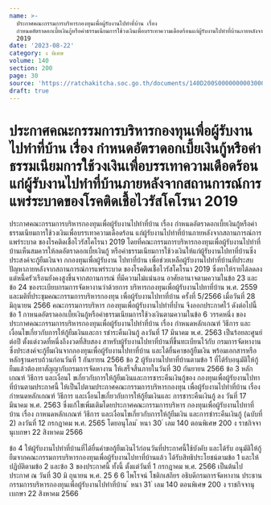 ```yaml
---
name: >-
  ประกาศคณะกรรมการบริหารกองทุนเพื่อผู้รับงานไปทำที่บ้าน เรื่อง
  กำหนดอัตราดอกเบี้ยเงินกู้หรือค่าธรรมเนียมการใช้วงเงินเพื่อบรรเทาความเดือดร้อนแก่ผู้รับงานไปทำที่บ้านภายหลังจากสถานการณ์การแพร่ระบาดของโรคติดเชื้อไวรัสโคโรนา
  2019
date: '2023-08-22'
category: ง พิเศษ
volume: 140
section: 200
page: 30
source: 'https://ratchakitcha.soc.go.th/documents/140D200S0000000003000.pdf'
draft: true
---
```


# ประกาศคณะกรรมการบริหารกองทุนเพื่อผู้รับงานไปทำที่บ้าน เรื่อง กำหนดอัตราดอกเบี้ยเงินกู้หรือค่าธรรมเนียมการใช้วงเงินเพื่อบรรเทาความเดือดร้อนแก่ผู้รับงานไปทำที่บ้านภายหลังจากสถานการณ์การแพร่ระบาดของโรคติดเชื้อไวรัสโคโรนา 2019

ประกาศคณะกรรมการบริหารกองทุนเพื่อผู้รับงานไปทำที่บ้าน เรื่อง กำหนดอัตราดอกเบี้ยเงินกู้หรือค่าธรรมเนียมการใช้วงเงินเพื่อบรรเทาความเดือดร้อน แก่ผู้รับงานไปทำที่บ้านภายหลังจากสถานการณ์การแพร่ระบาด ของโรคติดเชื้อไวรัสโคโรนา 2019 โดยที่คณะกรรมการบริหารกองทุนเพื่อผู้รับงานไปทำที่บ้านเห็นสมควรให้ลดอัตราดอกเบี้ยเงินกู้ หรือค่าธรรมเนียมการใช้วงเงินให้แก่ผู้รับงานไปทาที่บ้านซึ่งประสงค์จะกู้ยืมเงินจา กกองทุนเพื่อผู้รับงาน ไปทาที่บ้าน เพื่อช่วยเหลือผู้รับงานไปทำที่บ้านที่ประสบปัญหาภายหลังจากสถานการณ์การแพร่ระบาด ของโรคติดเชื้อไวรัสโคโรนา 2019 ซึ่งทาให้รายได้ลดลงแต่หนี้ครัวเรือนยังคงสูงขึ้นจากสถานการณ์ ที่มีความไม่แน่นอน อาศัยอานาจตามความในข้อ 23 และข้อ 24 ของระเบียบกรมการจัดหางานว่าด้วยการ บริหารกองทุนเพื่อผู้รับงานไปทาที่บ้าน พ.ศ. 2559 และมติที่ประชุมคณะกรรมการบริหารกองทุน เพื่อผู้รับงานไปทาที่บ้าน ครั้งที่ 5/2566 เมื่อวันที่ 28 มิถุนายน 2566 คณะกรรมการบริหาร กองทุนเพื่อผู้รับงานไปทำที่บ้ำน จึงออกประกาศไว้ ดังต่อไปนี้ ข้อ 1 กาหนดอัตราดอกเบี้ยเงินกู้หรือค่าธรรมเนียมการใช้วงเงินตามความในข้อ 6 วรรคหนึ่ง ของประกาศคณะกรรมการบริหารกองทุนเพื่อผู้รับงานไปทำที่บ้าน เรื่อง กำหนดหลักเกณฑ์ วิธีการ และเงื่อนไขเกี่ยวกับการให้กู้ยืมเงินและกา รชำระคืนเงินกู้ ลงวันที่ 17 มีนาคม พ.ศ. 2563 เป็นร้อยละศูนย์ต่อปี ตั้งแต่งวดที่หนึ่งถึงงวดที่สิบสอง สาหรับผู้รับงานไปทาที่บ้านที่ขึ้นทะเบียนไว้กับ กรมการจัดหางานซึ่งประสงค์จะกู้ยืมเงินจากกองทุนเพื่อผู้รับงานไปทาที่บ้าน และได้ยื่นคาขอกู้ยืมเงิน พร้อมเอกสารหรือหลักฐานครบถ้วนก่อนวันที่ 1 กันยายน 2566 ข้อ 2 ผู้รับงานไปทาที่บ้านตามข้อ 1 ที่ได้รับอนุมัติให้กู้ยืมแล้วต้องทาสัญญากับกรมการจัดหางาน ให้เสร็จสิ้นภายในวันที่ 30 กันยายน 2566 ข้อ 3 หลักเกณฑ์ วิธีการ และเงื่อนไ ขเกี่ยวกับการให้กู้ยืมเงินและการชาระคืนเงินกู้ของ กองทุนเพื่อผู้รับงานไปทาที่บ้านตามประกาศนี้ ให้เป็นไปตามประกาศคณะกรรมการบริหารกองทุน เพื่อผู้รับงานไปทำที่บ้าน เรื่อง กำหนดหลักเกณฑ์ วิธีการ และเงื่อนไขเกี่ยวกับการให้กู้ยืมเงินและ การชาระคืนเงินกู้ ลง วันที่ 17 มีนาคม พ.ศ. 2563 ซึ่งแก้ไขเพิ่มเติมโดยประกาศคณะกรรมการบริหาร กองทุนเพื่อผู้รับงานไปทาที่บ้าน เรื่อง กาหนดหลักเกณฑ์ วิธีการ และเงื่อนไขเกี่ยวกับการให้กู้ยืมเงิน และการชำระคืนเงินกู้ (ฉบับที่ 2) ลงวันที่ 12 กรกฎาคม พ.ศ. 2565 โดยอนุโลม ้ หนา 30 ่ เลม 140 ตอนพิเศษ 200 ง ราชกิจจานุเบกษา 22 สิงหาคม 2566

ข้อ 4 ให้ผู้รับงานไปทำที่บ้านที่ได้ยื่นคำขอกู้ยืมเงินไว้ก่อนวันที่ประกาศนี้ใช้บังคับ และได้รับ อนุมัติให้กู้ยืมจากคณะกรรมการบริหารกองทุนเพื่อผู้รับงานไปทาที่บ้านแล้ว ได้รับสิทธิประโยชน์ตามข้อ 1 และให้ปฏิบัติตามข้อ 2 และข้อ 3 ของประกาศนี้ ทั้งนี้ ตั้งแต่วันที่ 1 กรกฎาคม พ.ศ. 2566 เป็นต้นไป ประกาศ ณ วันที่ 30 มิ ถุนายน พ.ศ. 25 6 6 ไพโรจน์ โชติกเสถียร อธิบดีกรมการจัดหางาน ประธานกรรมการบริหารกองทุนเพื่อผู้รับงานไปทำที่บ้าน ้ หนา 31 ่ เลม 140 ตอนพิเศษ 200 ง ราชกิจจานุเบกษา 22 สิงหาคม 2566
